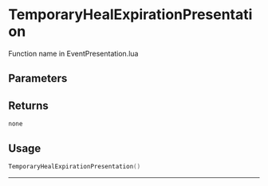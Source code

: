 # TemporaryHealExpirationPresentation

Function name in EventPresentation.lua

## Parameters

## Returns

`none`

## Usage

```lua
TemporaryHealExpirationPresentation()
```

---
